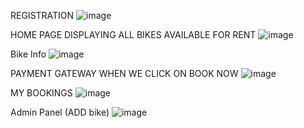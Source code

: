 REGISTRATION
![image](https://github.com/naman478/bike-rental/assets/111689566/aaa58656-4c7a-430b-9967-416e89775924)

HOME PAGE DISPLAYING ALL BIKES AVAILABLE FOR RENT
![image](https://github.com/naman478/bike-rental/assets/111689566/bf282fd3-924e-4a62-b369-6dc26581d804)

Bike Info
![image](https://github.com/naman478/bike-rental/assets/111689566/f585b2c4-fb37-4a60-9acb-b1b5b6538101)

PAYMENT GATEWAY WHEN WE CLICK ON BOOK NOW
![image](https://github.com/naman478/bike-rental/assets/111689566/97a362c3-d1c3-46e6-83e0-023ecc257792)

MY BOOKINGS
![image](https://github.com/naman478/bike-rental/assets/111689566/7930d7d4-2753-4087-b5fc-8fa6aaaebe3d)

Admin Panel (ADD bike)
![image](https://github.com/naman478/bike-rental/assets/111689566/9c2352d6-02f6-4a3a-b21c-c95e54c9914f)


